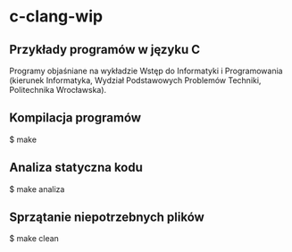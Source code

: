 # c-clang-wip
## Przykłady programów w języku C
Programy objaśniane na wykładzie Wstęp do Informatyki i Programowania (kierunek Informatyka, Wydział Podstawowych Problemów Techniki, Politechnika Wrocławska).

Kompilacja programów
--------------------

$ make

Analiza statyczna kodu
----------------------

$ make analiza

Sprzątanie niepotrzebnych plików
--------------------------------

$ make clean

